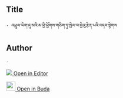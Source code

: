 ## Title
	- འཕྲུལ་ཡིག་དུ་མའི་མ་ཕྱི་ཕྱོགས་གཅིག་ཏུ་སྤེལ་བ་བྱེའུ་རྩེན་པའི་འདབ་སྟེགས

## Author
	- 



[<img src="https://img.icons8.com/color/25/000000/edit-property.png"> Open in Editor](http://editor.openpecha.org/P010554)

[<img width="25" src="https://library.bdrc.io/icons/BUDA-small.svg"> Open in Buda](https://library.bdrc.io/show/bdr:IE0OPP010554)
